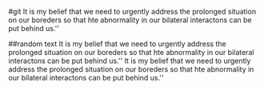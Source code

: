 #git
It is my belief that we need to urgently address the prolonged situation on our boreders so that hte abnormality in our bilateral interactons can be put behind us.''

##random text
It is my belief that we need to urgently address the prolonged situation on our boreders so that hte abnormality in our bilateral interactons can be put behind us.''
It is my belief that we need to urgently address the prolonged situation on our boreders so that hte abnormality in our bilateral interactons can be put behind us.''
